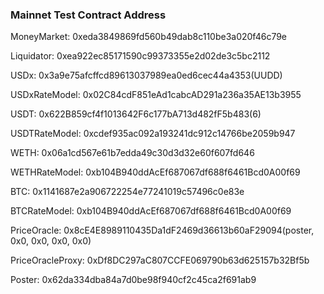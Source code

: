 ### Mainnet Test Contract Address

MoneyMarket: 0xeda3849869fd560b49dab8c110be3a020f46c79e

Liquidator: 0xea922ec85171590c99373355e2d02de3c5bc2112

USDx: 0x3a9e75afcffcd89613037989ea0ed6cec44a4353(UUDD)

USDxRateModel: 0x02C84cdF851eAd1cabcAD291a236a35AE13b3955

USDT: 0x622B859cf4f1013642F6c177bA713d482fF5b483(6)

USDTRateModel: 0xcdef935ac092a193241dc912c14766be2059b947

WETH: 0x06a1cd567e61b7edda49c30d3d32e60f607fd646

WETHRateModel: 0xb104B940ddAcEf687067df688f6461Bcd0A00f69

BTC: 0x1141687e2a906722254e77241019c57496c0e83e

BTCRateModel: 0xb104B940ddAcEf687067df688f6461Bcd0A00f69

PriceOracle: 0x8cE4E8989110435Da1dF2469d36613b60aF29094(poster, 0x0, 0x0, 0x0, 0x0)

PriceOracleProxy: 0xDf8DC297aC807CCFE069790b63d625157b32Bf5b

Poster: 0x62da334dba84a7d0be98f940cf2c45ca2f691ab9
